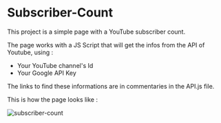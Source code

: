 # Subscriber-Count

This project is a simple page with a YouTube subscriber count.

The page works with a JS Script that will get the infos from the API of Youtube, using :

- Your YouTube channel's Id
- Your Google API Key

The links to find these informations are in commentaries in the API.js file.

This is how the page looks like :

![subscriber-count](https://github.com/Eliaccess/Subscriber-Count/blob/master/webpage-look.PNG)
